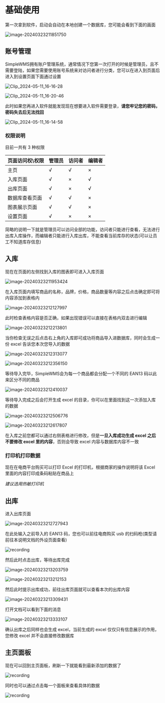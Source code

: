 # 基础使用

第一次拿到软件，启动会自动在本地创建一个数据库，您可能会看到下面的画面

![image-20240323211851750](./基础使用.assets/image-20240323211851750.png)

## 账号管理

SimpleWMS拥有账户管理系统，通常情况下您第一次打开的时候是管理员，且不需要登陆，如果您需要使用账号系统来对访问者进行分类，您可以在进入到页面后进入到设置页面下面通过设置

![Clip_2024-05-11_16-16-28](./基础使用.assets/Clip_2024-05-11_16-16-28.png)

![Clip_2024-05-11_16-20-46](./基础使用.assets/Clip_2024-05-11_16-20-46.png)

此时如果您再进入软件就能发现现在想要进入软件需要登录，**请您牢记您的密码，密码失去后无法找回**

![Clip_2024-05-11_16-14-58](./基础使用.assets/Clip_2024-05-11_16-14-58.png)

### 权限说明

目前一共有 3 种权限

| 页面访问权\权限 | 管理员 | 访问者 | 编辑者 |
| --------------- | ------ | ------ | ------ |
| 主页            | √      | √      | ×      |
| 入库页面        | √      | ×      | √      |
| 出库页面        | √      | ×      | √      |
| 数据库查看页面  | √      | √      | ×      |
| 图表展示页面    | √      | √      | ×      |
| 设置页面        | √      | ×      | ×      |

简略的说明一下就是管理员可以访问全部的功能，访问者只能进行查看，无法进行出库入库操作，而编辑者只能进行入库出库，不能查看当前库存的状态(可以让员工不知道库存信息)

## 入库

现在在页面的左侧找到入库的图表即可进入入库页面

![image-20240323211953424](./基础使用.assets/image-20240323211953424.png)

在入库页面内填写商品的名称，品牌，价格，商品数量等内容之后点击确定即可将内容添加到表格内

![image-20240323212127997](./基础使用.assets/image-20240323212127997.png)

此时检查表格内容是否正确，如果出现错误可以直接在表格内双击进行编辑

![image-20240323212213801](./基础使用.assets/image-20240323212213801.png)

当你检查无误之后点击右上角的入库即可成功将商品导入进数据库，同时会生成一份 excel 告诉您本次您导入的数据

![image-20240323212313077](./基础使用.assets/image-20240323212313077.png)

![image-20240323212356150](./基础使用.assets/image-20240323212356150.png)

等待导入完毕，SimpleWMS会为每一个商品都会分配一个不同的 EAN13 码以此来区分不同的商品

![image-20240323212410037](./基础使用.assets/image-20240323212410037.png)

等待导入完成之后会打开生成 excel 的目录，你可以在里面找到这一次添加入库的数据

![image-20240323212506776](./基础使用.assets/image-20240323212506776.png)

![image-20240323212617807](./基础使用.assets/image-20240323212617807.png)

在入库之前您都可以通过右侧表格进行修改，但是**一旦入库成功生成 excel 之后不要修改 excel 里的内容**，否则会导致  excel 内容与数据库内容不一致

### 打印机打印数据

现在在电商平台购买可以打印 Excel 的打印机，根据商家的操作说明将该 Excel 里面的内容打印成条码粘贴在商品上

*建议选用热敏打印机*

## 出库

进入出库页面

![image-20240323212727943](./基础使用.assets/image-20240323212727943.png)

在此处输入之前导入的 EAN13 码，您也可以前往电商购买 usb 的扫码枪(类型请前往本说明文档的外设页面查看)

![recording](./基础使用.assets/recording.gif)

然后此时点击出库，等待出库完成

![image-20240323213203759](./基础使用.assets/image-20240323213203759.png)

![image-20240323213212153](./基础使用.assets/image-20240323213212153.png)

然后此时提示出库成功，前往出库页面就可以查看本次的出库内容

![image-20240323213309431](./基础使用.assets/image-20240323213309431.png)

打开文档可以看到下面的消息

![image-20240323213333107](./基础使用.assets/image-20240323213333107.png)

确认出库之后同样也会生成 excel，当前生成的 excel 仅仅只有信息展示的作用，您修改 excel 并不会直接修改数据库

## 主页面板

现在可以回到主页面板，刷新一下就能看到最新添加的数据了

![recording](./基础使用.assets/recording-1711200876271-3.gif)

同时也可以通过点击每一个面板来查看具体的数据

![recording](./基础使用.assets/recording-1711200913403-5.gif)